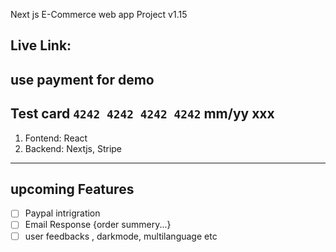 Next js E-Commerce web app Project v1.15

## Live Link:

## use payment for demo
Test card `4242 4242 4242 4242`  mm/yy xxx
---

1. Fontend: React
2. Backend: Nextjs, Stripe
---

## upcoming Features
- [ ] Paypal intrigration
- [ ] Email Response {order summery...}
- [ ] user feedbacks , darkmode, multilanguage etc
